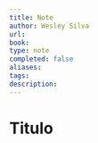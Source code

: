 ```yaml
---
title: Note
author: Wesley Silva
url:
book:
type: note
completed: false
aliases:
tags:
description: 
---
```

# Titulo
